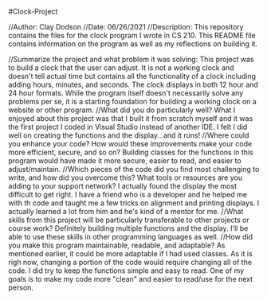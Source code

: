 #Clock-Project

//Author: Clay Dodson
//Date: 06/26/2021
//Description: This repository contains the files for the clock program I wrote in CS 210. This README file contains information on the program as well as my reflections on building it.

//Summarize the project and what problem it was solving: This project was to build a clock that the user can adjust. It is not a working clock and doesn't tell actual time but contains all the functionality of a clock including adding hours, minutes, and seconds. The clock displays in both 12 hour and 24 hour formats. While the program itself doesn't necessarily solve any problems per se, it is a starting foundation for building a working clock on a website or other program.
//What did you do particularly well? What I enjoyed about this project was that I built it from scratch myself and it was the first project I coded in Visual Studio instead of another IDE. I felt I did well on creating the functions and the display...and it runs!
//Where could you enhance your code? How would these improvements make your code more efficient, secure, and so on? Building classes for the functions in this program would have made it more secure, easier to read, and easier to adjust/maintain.
//Which pieces of the code did you find most challenging to write, and how did you overcome this? What tools or resources are you adding to your support network? I actually found the display the most difficult to get right. I have a friend who is a developer and he helped me with th code and taught me a few tricks on alignment and printing displays. I actually learned a lot from him and he's kind of a mentor for me.
//What skills from this project will be particularly transferable to other projects or course work? Definitely building multiple functions and the display. I'll be able to use these skills in other programming languages as well.
//How did you make this program maintainable, readable, and adaptable? As mentioned earlier, it could be more adaptable if I had used classes. As it is righ now, changing a portion of the code would require changing all of the code. I did try to keep the functions simple and easy to read. One of my goals is to make my code more "clean" and easier to read/use for the next person.

